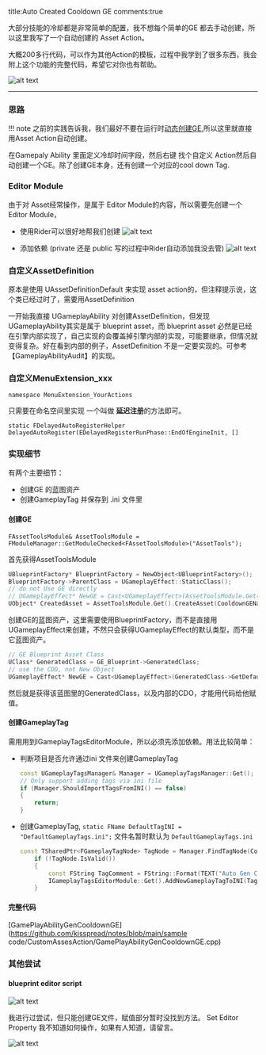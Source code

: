 title:Auto Created Cooldown GE
comments:true

大部分技能的冷却都是非常简单的配置，我不想每个简单的GE 都去手动创建，所以这里我写了一个自动创建的 Asset Action。

大概200多行代码，可以作为其他Action的模板，过程中我学到了很多东西，我会附上这个功能的完整代码，希望它对你也有帮助。

![alt text](../assets/images/01EditorModule_image-4.png)

---

### 思路
!!! note
    之前的实践告诉我，我们最好不要在运行时[动态创建GE](../GAS/5CooldownGE.md),所以这里就直接用Asset Action自动创建。

在Gamepaly Ability 里面定义冷却时间字段，然后右键 找个自定义 Action然后自动创建一个GE。除了创建GE本身，还有创建一个对应的cool down Tag.

### Editor Module

由于对 Asset经常操作，是属于 Editor Module的内容，所以需要先创建一个 Editor Module，

- 使用Rider可以很好地帮我们创建
  ![alt text](../assets/images/01EditorModule_image.png)

- 添加依赖 (private 还是 public 写的过程中Rider自动添加我没去管)
  ![alt text](../assets/images/01EditorModule.zh_image.png)

### 自定义AssetDefinition
 原本是使用 UAssetDefinitionDefault 来实现 asset action的，但注释提示说，这个类已经过时了，需要用AssetDefinition

一开始我直接 UGameplayAbility 对创建AssetDefinition，但发现 UGameplayAbility其实是属于 blueprint asset，而 blueprint asset 必然是已经在引擎内部实现了，自己实现的会覆盖掉引擎内部的实现，可能要继承，但情况就变得复杂。好在看到内部的例子，AssetDefinition 不是一定要实现的。可参考【GameplayAbilityAudit】的实现。

### 自定义MenuExtension_xxx

`namespace MenuExtension_YourActions`

只需要在命名空间里实现 一个叫做 **延迟注册**的方法即可。 

`static FDelayedAutoRegisterHelper DelayedAutoRegister(EDelayedRegisterRunPhase::EndOfEngineInit, []`

### 实现细节

有两个主要细节：
 - 创建GE 的蓝图资产
 - 创建GameplayTag 并保存到 .ini 文件里

#### 创建GE
`FAssetToolsModule& AssetToolsModule = FModuleManager::GetModuleChecked<FAssetToolsModule>("AssetTools");`

首先获得AssetToolsModule 

```cpp
UBlueprintFactory* BlueprintFactory = NewObject<UBlueprintFactory>();
BlueprintFactory->ParentClass = UGameplayEffect::StaticClass();
// do not Use GE directly
// UGameplayEffect* NewGE = Cast<UGameplayEffect>(AssetToolsModule.Get().CreateAsset(CooldownGEName, NewGEPath, UGameplayEffect::StaticClass(), nullptr));
UObject* CreatedAsset = AssetToolsModule.Get().CreateAsset(CooldownGEName, NewGEPath, UBlueprint::StaticClass(), BlueprintFactory);

```

创建GE的蓝图资产，这里需要使用BlueprintFactory，而不是直接用UGameplayEffect来创建，不然只会获得UGameplayEffect的默认类型，而不是它蓝图资产。

```cpp
// GE Blueprint Asset Class
UClass* GeneratedClass = GE_Blueprint->GeneratedClass;
// use the CDO, not New Object
UGameplayEffect* NewGE = Cast<UGameplayEffect>(GeneratedClass->GetDefaultObject());

```

然后就是获得该蓝图里的GeneratedClass，以及内部的CDO，才能用代码给他赋值。

#### 创建GameplayTag

需用用到IGameplayTagsEditorModule，所以必须先添加依赖。用法比较简单：

- 判断项目是否允许通过ini 文件来创建GameplayTag
    ```cpp
    const UGameplayTagsManager& Manager = UGameplayTagsManager::Get();
    // Only support adding tags via ini file
    if (Manager.ShouldImportTagsFromINI() == false)
    {
        return;
    }
    ```
 - 创建GameplayTag, `static FName DefaultTagINI = "DefaultGameplayTags.ini";` 文件名暂时默认为 `DefaultGameplayTags.ini`
    ```cpp
    const TSharedPtr<FGameplayTagNode> TagNode = Manager.FindTagNode(CooldownTagName);
		if (!TagNode.IsValid())
		{
			const FString TagComment = FString::Format(TEXT("Auto Gen Cooldown Tag for {0}"), {TagName});
			IGameplayTagsEditorModule::Get().AddNewGameplayTagToINI(TagName, TagComment, DefaultTagINI);
		}
    ```    


#### 完整代码
[GamePlayAbilityGenCooldownGE](https://github.com/kisspread/notes/blob/main/sample code/CustomAssesAction/GamePlayAbilityGenCooldownGE.cpp)


### 其他尝试

#### blueprint editor script

![alt text](../assets/images/01EditorModule_image-3.png)

我进行过尝试，但只能创建GE文件，赋值部分暂时没找到方法。
Set Editor Property 我不知道如何操作，如果有人知道，请留言。

![alt text](../assets/images/01EditorModule_image-2.png)